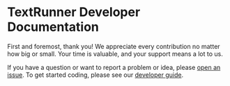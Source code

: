 # TextRunner Developer Documentation

First and foremost, thank you!
We appreciate every contribution no matter how big or small. 
Your time is valuable, 
and your support means a lot to us.

If you have a question or want to report a problem or idea,
please [open an issue](https://github.com/kevgo/text-runner/issues/new).
To get started coding, 
please see our [developer guide](DEVELOPMENT.md).
